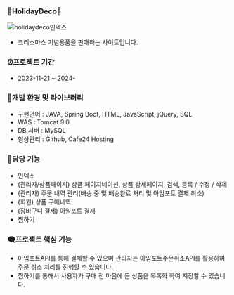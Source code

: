 
### 🎄HolidayDeco🎄
![holidaydeco인덱스](https://github.com/bbooom2/HolidayDeco/assets/118744207/741b5a4c-8978-4a50-b8ca-db9094166aea)

- 크리스마스 기념용품을 판매하는 사이트입니다. 


### ⏰프로젝트 기간 
- 2023-11-21 ~ 2024-
  

### 📂개발 환경 및 라이브러리 
- 구현언어 : JAVA, Spring Boot, HTML, JavaScript, jQuery, SQL
- WAS : Tomcat 9.0
- DB 서버 : MySQL
- 형상관리 : Github, Cafe24 Hosting
  

### 🎀담당 기능 
- 인덱스
- (관리자/상품페이지) 상품 페이지네이션, 상품 상세페이지, 검색, 등록 / 수정 / 삭제
- (관리자) 주문 내역 관리(배송 중 및 배송완료 처리 및 아임포트 결제 취소)
- (회원) 상품 구매내역 
- (장바구니 결제) 아임포트 결제
- 찜하기

### 🗨️프로젝트 핵심 기능 
- 아임포트API를 통해 결제할 수 있으며 관리자는 아임포트주문취소API를 활용하여 주문 취소 처리를 진행할 수 있습니다.
- 찜하기를 통해서 사용자가 구매 전 마음에 든 상품을 목록화 하여 저장할 수 있습니다. 
